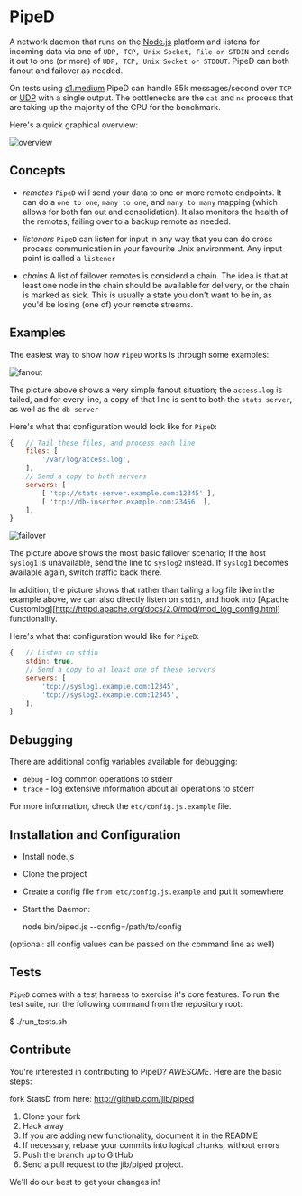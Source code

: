 PipeD
=====

A network daemon that runs on the [Node.js][node] platform and
listens for incoming data via one of `UDP, TCP, Unix Socket, File
or STDIN` and sends it out to one (or more) of `UDP, TCP, Unix Socket
or STDOUT`. PipeD can both fanout and failover as needed.

On tests using [c1.medium][c1_medium] PipeD can handle 85k messages/second
over `TCP` or [UDP][udp] with a single output. The bottlenecks are
the `cat` and `nc` process that are taking up the majority of the CPU
for the benchmark.

Here's a quick graphical overview:

![overview](https://github.com/jib/piped/raw/master/docs/media/overview.jpg)

Concepts
--------

* *remotes*
  `PipeD` will send your data to one or more remote endpoints. It can
  do a `one to one`, `many to one`, and `many to many` mapping (which
  allows for both fan out and consolidation). It also monitors the
  health of the remotes, failing over to a backup remote as needed.

* *listeners*
  `PipeD` can listen for input in any way that you can do cross process
  communication in your favourite Unix environment. Any input point is
  called a `listener`

* *chains*
  A list of failover remotes is considerd a chain. The idea is that at
  least one node in the chain should be available for delivery, or the
  chain is marked as sick. This is usually a state you don't want to be
  in, as you'd be losing (one of) your remote streams.

Examples
--------

The easiest way to show how `PipeD` works is through some examples:


![fanout](https://github.com/jib/piped/raw/master/docs/media/fanout.jpg)

The picture above shows a very simple fanout situation; the `access.log`
is tailed, and for every line, a copy of that line is sent to both the
`stats server`, as well as the `db server`

Here's what that configuration would look like for `PipeD`:

```javascript
{   // Tail these files, and process each line
    files: [
        '/var/log/access.log',
    ],
    // Send a copy to both servers
    servers: [
        [ 'tcp://stats-server.example.com:12345' ],
        [ 'tcp://db-inserter.example.com:23456' ],
    ],
}
```


![failover](https://github.com/jib/piped/raw/master/docs/media/failover.jpg)

The picture above shows the most basic failover scenario; if the host `syslog1`
is unavailable, send the line to `syslog2` instead. If `syslog1` becomes available
again, switch traffic back there.

In addition, the picture shows that rather than tailing a log file like in the
example above, we can also directly listen on `stdin`, and hook into [Apache Customlog][http://httpd.apache.org/docs/2.0/mod/mod_log_config.html] functionality.

Here's what that configuration would like for `PipeD`:

```javascript
{   // Listen on stdin
    stdin: true,
    // Send a copy to at least one of these servers
    servers: [
        'tcp://syslog1.example.com:12345',
        'tcp://syslog2.example.com:12345',
    ],
}
```

Debugging
---------

There are additional config variables available for debugging:

* `debug` - log common operations to stderr
* `trace` - log extensive information about all operations to stderr

For more information, check the `etc/config.js.example` file.

Installation and Configuration
------------------------------

 * Install node.js
 * Clone the project
 * Create a config file `from etc/config.js.example` and put it somewhere
 * Start the Daemon:

    node bin/piped.js --config=/path/to/config

 (optional: all config values can be passed on the command line as well)

Tests
-----

`PipeD` comes with a test harness to exercise it's core features. To run
the test suite, run the following command from the repository root:

  $ ./run_tests.sh

Contribute
---------------------

You're interested in contributing to PipeD? *AWESOME*. Here are the basic steps:

fork StatsD from here: http://github.com/jib/piped

1. Clone your fork
2. Hack away
3. If you are adding new functionality, document it in the README
4. If necessary, rebase your commits into logical chunks, without errors
5. Push the branch up to GitHub
6. Send a pull request to the jib/piped project.

We'll do our best to get your changes in!


[krux]: http://www.krux.com
[node]: http://nodejs.org
[udp]: http://en.wikipedia.org/wiki/User_Datagram_Protocol
[c1_medium]: http://aws.amazon.com/ec2/#instance

